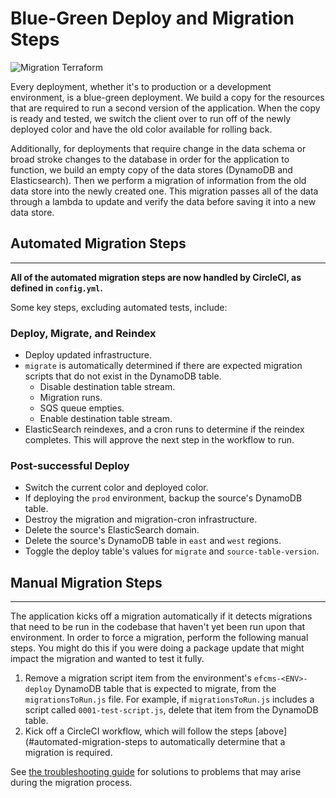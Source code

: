 # Blue-Green Deploy and Migration Steps

![Migration Terraform](https://user-images.githubusercontent.com/1868782/117465361-9f83e400-af1f-11eb-8844-b14fefa2c3d2.png)

Every deployment, whether it's to production or a development environment, is a blue-green deployment. We build a copy for the resources that are required to run a second version of the application. When the copy is ready and tested, we switch the client over to run off of the newly deployed color and have the old color available for rolling back.

Additionally, for deployments that require change in the data schema or broad stroke changes to the database in order for the application to function, we build an empty copy of the data stores (DynamoDB and Elasticsearch). Then we perform a migration of information from the old data store into the newly created one. This migration passes all of the data through a lambda to update and verify the data before saving it into a new data store.

## Automated Migration Steps
---

<b>All of the automated migration steps are now handled by CircleCI, as defined in `config.yml`. </b>

Some key steps, excluding automated tests, include:

### Deploy, Migrate, and Reindex
- Deploy updated infrastructure.
- `migrate` is automatically determined if there are expected migration scripts that do not exist in the DynamoDB table.
    - Disable destination table stream.
    - Migration runs.
    - SQS queue empties.
    - Enable destination table stream.
- ElasticSearch reindexes, and a cron runs to determine if the reindex completes. This will approve the next step in the workflow to run.

### Post-successful Deploy
- Switch the current color and deployed color.
- If deploying the `prod` environment, backup the source's DynamoDB table.
- Destroy the migration and migration-cron infrastructure.
- Delete the source's ElasticSearch domain.
- Delete the source's DynamoDB table in `east` and `west` regions.
- Toggle the deploy table's values for `migrate` and `source-table-version`.


## Manual Migration Steps
---
The application kicks off a migration automatically if it detects migrations that need to be run in the codebase that haven't yet been run upon that environment. In order to force a migration, perform the following manual steps. You might do this if you were doing a package update that might impact the migration and wanted to test it fully.

1. Remove a migration script item from the environment's `efcms-<ENV>-deploy` DynamoDB table that is expected to migrate, from the `migrationsToRun.js` file. For example, if `migrationsToRun.js` includes a script called `0001-test-script.js`, delete that item from the DynamoDB table.
2. Kick off a CircleCI workflow, which will follow the steps [above](#automated-migration-steps to automatically determine that a migration is required.

<!-- This is used most often to perform a complete re-index of information into Elasticsearch.

1. Change the `destination-table-version` to the alternate of `alpha` or `beta` depending on whatever the `source-table-version` is in the `efcms-<ENV>-deploy` table. For instance, if the application is currently running on `alpha`, both the `source-table-version` and `destination-table-version` would be `alpha`. In this case, change the `destination-table-version` to `beta`.

2. Change the value of the database record with the key of `migrate` to `true`. The system will automatically change this back to `false` after completing the migration.
-->

See [the troubleshooting guide](TROUBLESHOOTING.md) for solutions to problems that may arise during the migration process.
